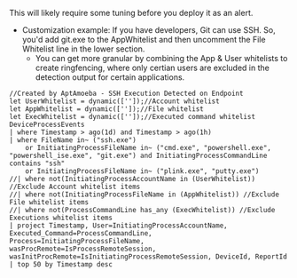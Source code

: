 This will likely require some tuning before you deploy it as an alert. 
- Customization example: If you have developers, Git can use SSH. So, you'd add git.exe to the AppWhitelist and then uncomment the File Whitelist line in the lower section.
  - You can get more granular by combining the App & User whitelists to create ringfencing, where only certian users are excluded in the detection output for certain applications.

```KQL
//Created by AptAmoeba - SSH Execution Detected on Endpoint
let UserWhitelist = dynamic(['']);//Account whitelist
let AppWhitelist = dynamic(['']);//File whitelist
let ExecWhitelist = dynamic(['']);//Executed command whitelist
DeviceProcessEvents
| where Timestamp > ago(1d) and Timestamp > ago(1h)
| where FileName in~ ("ssh.exe")
    or InitiatingProcessFileName in~ ("cmd.exe", "powershell.exe", "powershell_ise.exe", "git.exe") and InitiatingProcessCommandLine contains "ssh"
    or InitiatingProcessFileName in~ ("plink.exe", "putty.exe")
//| where not(InitiatingProcessAccountName in (UserWhitelist)) //Exclude Account whitelist items
//| where not(InitiatingProcessFileName in (AppWhitelist)) //Exclude File whitelist items
//| where not(ProcessCommandLine has_any (ExecWhitelist)) //Exclude Executions whitelist items
| project Timestamp, User=InitiatingProcessAccountName, Executed_Command=ProcessCommandLine, Process=InitiatingProcessFileName, wasProcRemote=IsProcessRemoteSession, wasInitProcRemote=IsInitiatingProcessRemoteSession, DeviceId, ReportId
| top 50 by Timestamp desc
```
